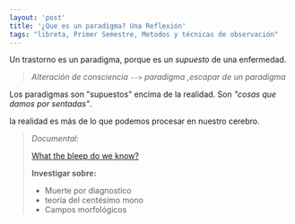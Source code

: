 ```yaml
---
layout: 'post'
title: '¿Que es un paradigma? Una Reflexión'
tags: "libreta, Primer Semestre, Metodos y técnicas de observación"
---
```


Un trastorno es un paradigma, porque es un *supuesto* de una enfermedad.

> *Alteración de consciencia `-->` paradigma ,escapar de un paradigma*

Los paradigmas son "supuestos" encima de la realidad. Son *"cosas que damos por sentadas"*.

la realidad es más de lo que podemos procesar en nuestro cerebro.

> *Documental:*
> 
> [What the bleep do we know?](https://www.youtube.com/watch?v=N7JnSBmrvxw)
> 
> **Investigar sobre:**
> 
> * Muerte por diagnostico
> * teoría del centésimo mono
> * Campos morfológicos
